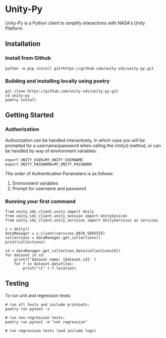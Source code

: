# Unity-Py

Unity-Py is a Python client to simplify interactions with NASA's Unity Platform.

## Installation

### Install from Github
```
python -m pip install git+https://github.com/unity-sds/unity-py.git
```

### Building and installing locally using poetry

```
git clone https://github.com/unity-sds/unity-py.git
cd unity-py
poetry install
```

## Getting Started

### Authorization

Authorization can be handled interactively, in which case you will be prompted for a username/password when calling the Unity() method, or can be handled by way of environment variables:

```
export UNITY_USER=MY_UNITY_USERNAME
export UNITY_PASSWORD=MY_UNITY_PASSWORD
```

The order of Authentication Parameters is as follows:

1. Environment variables
2. Prompt for username and password

### Running your first command

```
from unity_sds_client.unity import Unity
from unity_sds_client.unity_session import UnitySession
from unity_sds_client.unity_services import UnityServices as services

s = Unity()
dataManager = s.client(services.DATA_SERVICE)
collections = dataManager.get_collections()
print(collections)

cd = dataManager.get_collection_data(collections[0])
for dataset in cd:
    print(f'dataset name: {dataset.id}' )
    for f in dataset.datafiles:
        print("\t" + f.location)
```

## Testing
To run unit and regression tests:

```
# run all tests and include printouts:
poetry run pytest -s

# run non-regression tests:
poetry run pytest -m "not regression"

# run regression tests (and include logs)

```
